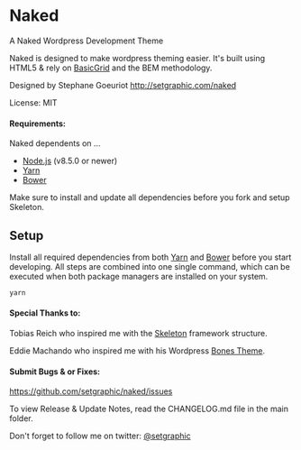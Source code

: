 # Naked
A Naked Wordpress Development Theme

Naked is designed to make wordpress theming easier. It's built
using HTML5 & rely on [BasicGrid](https://github.com/electerious/basicGrid) and the BEM methodology.

Designed by Stephane Goeuriot
http://setgraphic.com/naked

License: MIT

#### Requirements:
Naked dependents on …

- [Node.js](https://nodejs.org/en/) (v8.5.0 or newer)
- [Yarn](https://yarnpkg.com/en/)
- [Bower](http://bower.io)

Make sure to install and update all dependencies before you fork and setup Skeleton.

## Setup

Install all required dependencies from both [Yarn](https://yarnpkg.com/en/) and [Bower](http://bower.io) before you start developing. All steps are combined into one single command, which can be executed when both package managers are installed on your system.

```sh
yarn
```

#### Special Thanks to:

Tobias Reich who inspired me with the [Skeleton](https://github.com/electerious/Skeleton-EJS) framework structure.

Eddie Machando who inspired me with his Wordpress [Bones Theme](https://github.com/eddiemachado-zz/bones).


#### Submit Bugs & or Fixes:
https://github.com/setgraphic/naked/issues

To view Release & Update Notes, read the CHANGELOG.md file in the main folder.

Don't forget to follow me on twitter:  [@setgraphic](https://twitter.com/setgraphic)
